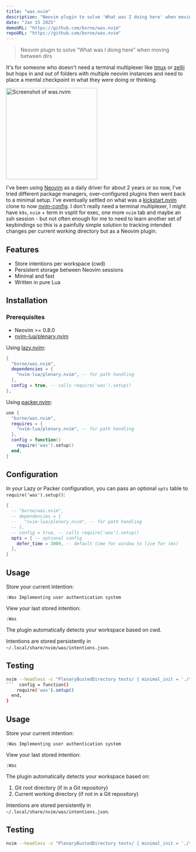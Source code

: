 ```yaml
---
title: "was.nvim"
description: "Neovim plugin to solve 'What was I doing here' when moving between dirs"
date: "Jan 15 2025"
demoURL: "https://github.com/bxrne/was.nvim"
repoURL: "https://github.com/bxrne/was.nvim"
---
```


> Neovim plugin to solve "What was I doing here" when moving between dirs

It's for someone who doesn't need a terminal multiplexer like [tmux](https://github.com/tmux/tmux/wiki) or [zellij](https://zellij.dev) but hops in and out of folders with multiple neovim instances and need to place a mental checkpoint in what they were doing or thinking.

<img height="250" src="/was.nvim-screenshot.png" alt="Screenshot of was.nvim">

I've been using [Neovim](https://neovim.io) as a daily driver for about 2 years or so now, I've tried different package managers, over-configured plugins then went back to a minimal setup. I've eventually settled on what was a [kickstart.nvim](https://github.com/nvim-lua/kickstart.nvim) clone to now [nvim-config](https://github.com/bxrne/nvim-config). I don't really need a terminal multiplexer, I might have `k9s`, `nvim` + term in vsplit for exec, one more `nvim` tab and maybe an ssh session - but not often enough for me to need to learn another set of keybindings so this is a painfully simple solution to tracking intended changes per current working directory but as a Neovim plugin.

## Features

- Store intentions per workspace (cwd)
- Persistent storage between Neovim sessions
- Minimal and fast
- Written in pure Lua

## Installation

### Prerequisites

- Neovim >= 0.8.0
- [nvim-lua/plenary.nvim](https://github.com/nvim-lua/plenary.nvim)

Using [lazy.nvim](https://github.com/folke/lazy.nvim):

```lua
{
  "bxrne/was.nvim",
  dependencies = {
    "nvim-lua/plenary.nvim", -- for path handling
  },
  config = true, -- calls require('was').setup()
},
```

Using [packer.nvim](https://github.com/wbthomason/packer.nvim):

```lua
use {
  "bxrne/was.nvim",
  requires = {
    "nvim-lua/plenary.nvim", -- for path handling
  },
  config = function()
    require('was').setup()
  end,
}
```

## Configuration

In your Lazy or Packer configuration, you can pass an optional `opts` table to `require('was').setup()`:
```lua
{
  -- "bxrne/was.nvim",
  -- dependencies = {
  --   "nvim-lua/plenary.nvim", -- for path handling
  -- },
  -- config = true, -- calls require('was').setup()
  opts = { -- optional config
    defer_time = 3000, -- default time for window to live for (ms)
  },
}
```

## Usage

Store your current intention:
```vim
:Was Implementing user authentication system
```

View your last stored intention:
```vim
:Was
```

The plugin automatically detects your workspace based on cwd.

Intentions are stored persistently in `~/.local/share/nvim/was/intentions.json`.

## Testing

```bash
nvim --headless -c "PlenaryBustedDirectory tests/ { minimal_init = './tests/minimal_init.lua' }"
```  config = function()
    require('was').setup()
  end,
}
```

## Usage

Store your current intention:
```vim
:Was Implementing user authentication system
```

View your last stored intention:
```vim
:Was
```

The plugin automatically detects your workspace based on:
1. Git root directory (if in a Git repository)
2. Current working directory (if not in a Git repository)

Intentions are stored persistently in `~/.local/share/nvim/was/intentions.json`.

## Testing

```bash
nvim --headless -c "PlenaryBustedDirectory tests/ { minimal_init = './tests/minimal_init.lua' }"
```

